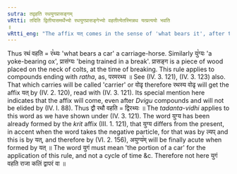 ```yaml
---
sutra: तद्वहति रथयुगप्रासङ्गम्
vRtti: तदिति द्वितीयासमर्थेभ्यो रथयुगप्रासङ्गेभ्यो वहतीत्येतस्मिन्नथ यत्प्रत्ययो भवति
॥
vRtti_eng: "The affix यत् comes in the sense of 'what bears it', after the words '_ratha_', '_yuga_', and '_prasanga_', being in the second case in construction."
---
```

Thus रथं वहति = र꣡थ्यः 'what bears a car' a carriage-horse. Similarly यु꣡ग्यः 'a yoke-bearing ox', प्रासंग्यः 'being trained in a break'. प्रासङ्ग is a piece of wood placed on the neck of colts, at the time of breaking. This rule applies to compounds ending with _ratha_, as, परमरथ्य ॥ See (IV. 3. 121), (IV. 3. 123) also. That which carries will be called 'carrier' or वोढृ therefore रथस्य वोढृ will get the affix यत् by (IV. 2. 120), read with (IV. 3. 121). Its special mention here indicates that the affix will come, even after _Dvigu_ compounds and will not be elided by (IV. I. 88). Thus द्वौ रथौ वहति = द्विरथ्यः ॥ The _tadanta_-_vidhi_ applies to this word as we have shown under (IV. 3. 121). The word युग्य has been already formed by the _krit_ affix (III. 1. 121), that युग्य differs from the present, in accent when the word takes the negative particle, for that was by ल्यप् and this is by यत्, and therefore by (VI. 2. 156), अयुग्य꣡म् will be finally acute when formed by यत् ॥ The word युगं must mean 'the portion of a car' for the application of this rule, and not a cycle of time &c. Therefore not here युगं वहति राजा कलिं द्वापरं वा ॥
